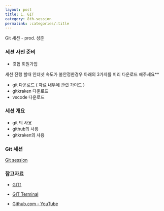 ```yaml
---
layout: post
title: 1. GIT
category: 8th-session
permalink: :categories/:title
---
```


Git 세션 - prod. 성준


### 세션 사전 준비

- 깃헙 회원가입

세션 진행 할때 인터넷 속도가 불안정한경우 아래의 3가지를 미리 다운로드 해주세요** 

- git 다운로드 ( 자료 내부에 관련 가이드 )
- gitkraken 다운로드
- vscode 다운로드

### 세션 개요

- git 의 사용
- github의 사용
- gitkraken의 사용

### Git 세션

[Git session](https://github.com/lee-sj/git-2020)


### 참고자료 
- [GIT1](https://opentutorials.org/module/3733)

- [GIT Terminal](https://github.com/hufslion8th/git-terminal)

- [Github.com - YouTube](https://www.youtube.com/playlist?list=PLuHgQVnccGMDWjb0TWItMCfDWDs8Y3Oo7)